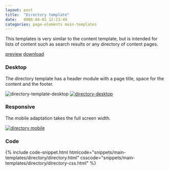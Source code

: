 ```yaml
---
layout: post
title:  "Directory template"
date:   0008-04-01 12:23:49
categories: page-elements main-templates
---
```


This templates is very similar to the content template, but is intended for lists of content such as
search results or any directory of content pages.

<a class="btn btn--preview" target="_blank" href="http://localhost:4000/gfw-style-guides/downloads/main-templates/directory/index.html">preview</a>
<a class="btn btn--download" download="directory-template.zip" href="http://localhost:4000/gfw-style-guides/downloads/main-templates/directory/directory.zip">download</a>

### Desktop

The directory template has a header module with a page title, space for the content and the footer.

<div class="gallery">
  <img src="/gfw-style-guides/images/posts/main-templates/directory-template/04-01-directory-template-desktop.png" alt="directory-template-desktop">
  <a href="/gfw-style-guides/images/posts/main-templates/directory-template/04-02-directory-desktop-full.jpg">
    <img src="/gfw-style-guides/images/posts/main-templates/directory-template/04-02-directory-desktop.png" alt="directory-desktop">
  </a>
</div>



### Responsive

The mobile adaptation takes the full screen width.

<div class="gallery">
  <a href="/gfw-style-guides/images/posts/main-templates/directory-template/04-02-directory-desktop-full.jpg">
    <img src="/gfw-style-guides/images/posts/main-templates/directory-template/04-03-directory-mobile.png" alt="directory mobile">
  </a>
</div>

### Code

<div id="code-snippet-box1" class="code-snippet-box">
  {% include code-snippet.html htmlcode="snippets/main-templates/directory/directory.html" csscode="snippets/main-templates/directory/directory-css.html" %}
</div>

